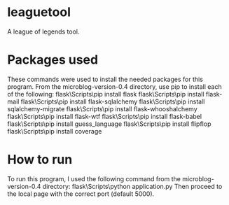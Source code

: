 leaguetool
=========

A league of legends tool.

Packages used
=========

These commands were used to install the needed packages for this program. From the microblog-version-0.4 directory, use pip to install each of the following:
flask\Scripts\pip install flask
flask\Scripts\pip install flask-mail
flask\Scripts\pip install flask-sqlalchemy
flask\Scripts\pip install sqlalchemy-migrate
flask\Scripts\pip install flask-whooshalchemy
flask\Scripts\pip install flask-wtf
flask\Scripts\pip install flask-babel
flask\Scripts\pip install guess_language
flask\Scripts\pip install flipflop
flask\Scripts\pip install coverage

How to run
=========

To run this program, I used the following command from the microblog-version-0.4 directory:
flask\Scripts\python application.py
Then proceed to the local page with the correct port (default 5000).
